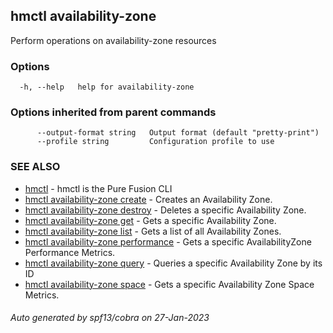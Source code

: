 ## hmctl availability-zone

Perform operations on availability-zone resources

### Options

```
  -h, --help   help for availability-zone
```

### Options inherited from parent commands

```
      --output-format string   Output format (default "pretty-print")
      --profile string         Configuration profile to use
```

### SEE ALSO

* [hmctl](hmctl.md)	 - hmctl is the Pure Fusion CLI
* [hmctl availability-zone create](hmctl_availability-zone_create.md)	 - Creates an Availability Zone.
* [hmctl availability-zone destroy](hmctl_availability-zone_destroy.md)	 - Deletes a specific Availability Zone.
* [hmctl availability-zone get](hmctl_availability-zone_get.md)	 - Gets a specific Availability Zone.
* [hmctl availability-zone list](hmctl_availability-zone_list.md)	 - Gets a list of all Availability Zones.
* [hmctl availability-zone performance](hmctl_availability-zone_performance.md)	 - Gets a specific AvailabilityZone Performance Metrics.
* [hmctl availability-zone query](hmctl_availability-zone_query.md)	 - Queries a specific Availability Zone by its ID
* [hmctl availability-zone space](hmctl_availability-zone_space.md)	 - Gets a specific Availability Zone Space Metrics.

###### Auto generated by spf13/cobra on 27-Jan-2023
